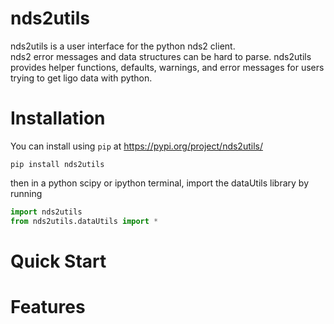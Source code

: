# nds2utils

nds2utils is a user interface for the python nds2 client.  
nds2 error messages and data structures can be hard to parse. 
nds2utils provides helper functions, defaults, warnings, and error messages for users trying to get ligo data with python. 

# Installation

You can install using `pip` at https://pypi.org/project/nds2utils/ 
```
pip install nds2utils
```
then in a python scipy or ipython terminal, import the dataUtils library by running
```python
import nds2utils
from nds2utils.dataUtils import *
```


# Quick Start

# Features
 
